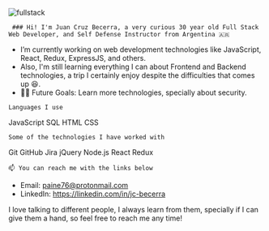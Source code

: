 ![fullstack](https://ibb.co/mCnf96r)

``` ### Hi! I'm Juan Cruz Becerra, a very curious 30 year old Full Stack Web Developer, and Self Defense Instructor from Argentina 🇦🇷```

* I’m currently working on web development technologies like JavaScript, React, Redux, ExpressJS, and others.
* Also, I'm still learning everything I can about Frontend and Backend technologies, a trip I certainly enjoy despite the difficulties that comes up 😆.
* 💪🏼 Future Goals: Learn more technologies, specially about security.

```Languages I use```

JavaScript SQL HTML CSS

```Some of the technologies I have worked with```

Git GitHub Jira jQuery Node.js React Redux

    📫 You can reach me with the links below

* Email: paine76@protonmail.com
* LinkedIn: https://linkedin.com/in/jc-becerra


I love talking to different people, I always learn from them, specially if I can give them a hand, so feel free to reach me any time!

